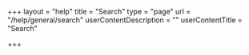 +++
layout = "help"
title = "Search"
type = "page"
url = "/help/general/search"
userContentDescription = ""
userContentTitle = "Search"

+++
